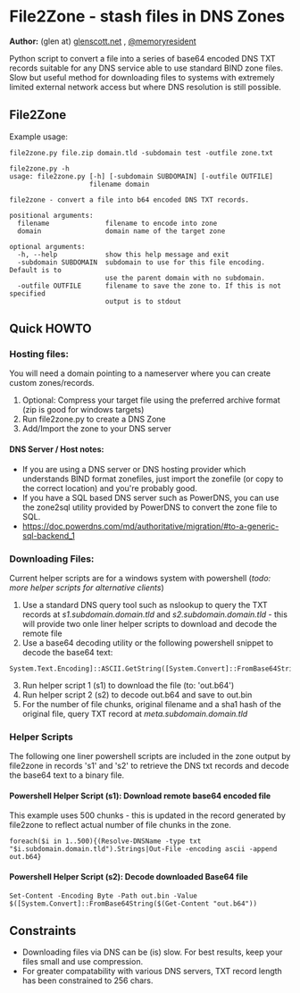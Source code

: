 # File2Zone - stash files in DNS Zones

**Author:** (glen at) [glenscott.net](https://www.glenscott.net) , [@memoryresident](https://twitter.com/memoryresident)

Python script to convert a file into a series of base64 encoded DNS TXT records suitable for any DNS service able to use standard BIND zone files. Slow but useful method for downloading files to systems with extremely limited external network access but where DNS resolution is still possible.

## File2Zone
Example usage:
```
file2zone.py file.zip domain.tld -subdomain test -outfile zone.txt
```
```
file2zone.py -h
usage: file2zone.py [-h] [-subdomain SUBDOMAIN] [-outfile OUTFILE]
                    filename domain

file2zone - convert a file into b64 encoded DNS TXT records.

positional arguments:
  filename              filename to encode into zone
  domain                domain name of the target zone

optional arguments:
  -h, --help            show this help message and exit
  -subdomain SUBDOMAIN  subdomain to use for this file encoding. Default is to
                        use the parent domain with no subdomain.
  -outfile OUTFILE      filename to save the zone to. If this is not specified
                        output is to stdout
```


## Quick HOWTO

### Hosting files:
You will need a domain pointing to a nameserver where you can create custom zones/records.

1. Optional: Compress your target file using the preferred archive format (zip is good for windows targets)
2. Run file2zone.py to create a DNS Zone
3. Add/Import the zone to your DNS server

#### DNS Server / Host notes:
* If you are using a DNS server or DNS hosting provider which understands BIND format zonefiles, just import the zonefile (or copy to the correct location) and you're probably good.
* If you have a SQL based DNS server such as PowerDNS, you can use the zone2sql utility provided by PowerDNS to convert the zone file to SQL.
 * https://doc.powerdns.com/md/authoritative/migration/#to-a-generic-sql-backend_1


### Downloading Files:

Current helper scripts are for a windows system with powershell (*todo: more helper scripts for alternative clients*)

1. Use a standard DNS query tool such as nslookup to query the TXT records at *s1.subdomain.domain.tld* and *s2.subdomain.domain.tld* - this will provide two onle liner helper scripts to download and decode the remote file
2. Use a base64 decoding utility or the following powershell snippet to decode the base64 text:
```
System.Text.Encoding]::ASCII.GetString([System.Convert]::FromBase64String("BASE64STRINGHERE"))
```
3. Run helper script 1 (s1) to download the file (to: 'out.b64')
4. Run helper script 2 (s2) to decode out.b64 and save to out.bin
5. For the number of file chunks, original filename and a sha1 hash of the original file, query TXT record at *meta.subdomain.domain.tld*

### Helper Scripts
The following one liner powershell scripts are included in the zone output by file2zone in records 's1' and 's2' to retrieve the DNS txt records and decode the base64 text to a binary file.

#### Powershell Helper Script (s1): Download remote base64 encoded file
This example uses 500 chunks - this is updated in the record generated by file2zone to reflect actual number of file chunks in the zone.
```
foreach($i in 1..500){(Resolve-DNSName -type txt "$i.subdomain.domain.tld").Strings|Out-File -encoding ascii -append out.b64}
```
#### Powershell Helper Script (s2): Decode downloaded Base64 file
```
Set-Content -Encoding Byte -Path out.bin -Value $([System.Convert]::FromBase64String($(Get-Content "out.b64"))
```

## Constraints
* Downloading files via DNS can be (is) slow.  For best results, keep your files small and use compression.
* For greater compatability with various DNS servers, TXT record length has been constrained to 256 chars.






